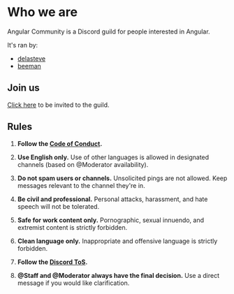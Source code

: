 # Who we are

Angular Community is a Discord guild for people interested in Angular.

It's ran by:

- [delasteve](https://github.com/delasteve)
- [beeman](https://github.com/beeman)

## Join us

[Click here](https://discord.gg/tXP8KzG) to be invited to the guild.

## Rules

1. **Follow the [Code of Conduct](./CODE_OF_CONDUCT.md).**

1. **Use English only.** Use of other languages is allowed in designated channels (based on @Moderator availability).

1. **Do not spam users or channels.** Unsolicited pings are not allowed. Keep messages relevant to the channel they're in.

1. **Be civil and professional.** Personal attacks, harassment, and hate speech will not be tolerated.

1. **Safe for work content only.** Pornographic, sexual innuendo, and extremist content is strictly forbidden.

1. **Clean language only.** Inappropriate and offensive language is strictly forbidden.

1. **Follow the [Discord ToS](https://discord.com/terms).**

1. **@Staff and @Moderator always have the final decision.** Use a direct message if you would like clarification.

